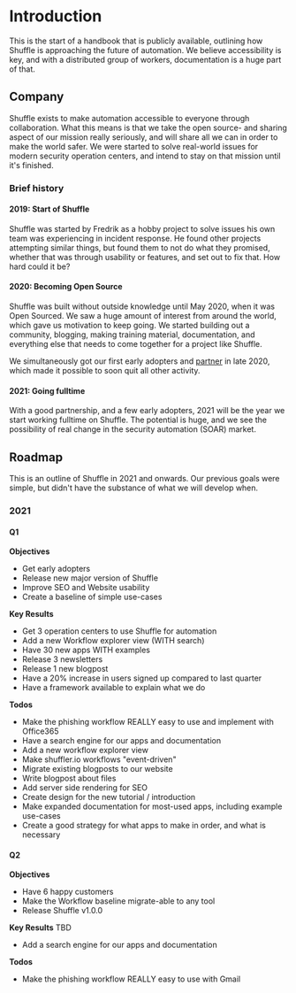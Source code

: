 # Introduction
This is the start of a handbook that is publicly available, outlining how Shuffle is approaching the future of automation. We believe accessibility is key, and with a distributed group of workers, documentation is a huge part of that.

## Company
Shuffle exists to make automation accessible to everyone through collaboration. What this means is that we take the open source- and sharing aspect of our mission really seriously, and will share all we can in order to make the world safer. We were started to solve real-world issues for modern security operation centers, and intend to stay on that mission until it's finished.

### Brief history
#### 2019: Start of Shuffle
Shuffle was started by Fredrik as a hobby project to solve issues his own team was experiencing in incident response. He found other projects attempting similar things, but found them to not do what they promised, whether that was through usability or features, and set out to fix that. How hard could it be? 

#### 2020: Becoming Open Source
Shuffle was built without outside knowledge until May 2020, when it was Open Sourced. We saw a huge amount of interest from around the world, which gave us motivation to keep going. We started building out a community, blogging, making training material, documentation, and everything else that needs to come together for a project like Shuffle. 

We simultaneously got our first early adopters and [partner](https://shuffler.io/blog/infopercept) in late 2020, which made it possible to soon quit all other activity.

#### 2021: Going fulltime
With a good partnership, and a few early adopters, 2021 will be the year we start working fulltime on Shuffle. The potential is huge, and we see the possibility of real change in the security automation (SOAR) market. 

## Roadmap
This is an outline of Shuffle in 2021 and onwards. Our previous goals were simple, but didn't have the substance of what we will develop when.

### 2021
#### Q1
**Objectives**
* Get early adopters 
* Release new major version of Shuffle 
* Improve SEO and Website usability
* Create a baseline of simple use-cases

**Key Results**
* Get 3 operation centers to use Shuffle for automation
* Add a new Workflow explorer view (WITH search) 
* Have 30 new apps WITH examples
* Release 3 newsletters
* Release 1 new blogpost
* Have a 20% increase in users signed up compared to last quarter
* Have a framework available to explain what we do

**Todos**
* Make the phishing workflow REALLY easy to use and implement with Office365 
* Have a search engine for our apps and documentation
* Add a new workflow explorer view 
* Make shuffler.io workflows "event-driven"
* Migrate existing blogposts to our website 
* Write blogpost about files
* Add server side rendering for SEO
* Create design for the new tutorial / introduction
* Make expanded documentation for most-used apps, including example use-cases
* Create a good strategy for what apps to make in order, and what is necessary

#### Q2
**Objectives**
* Have 6 happy customers
* Make the Workflow baseline migrate-able to any tool
* Release Shuffle v1.0.0

**Key Results**
TBD
* Add a search engine for our apps and documentation

**Todos**
* Make the phishing workflow REALLY easy to use with Gmail 
